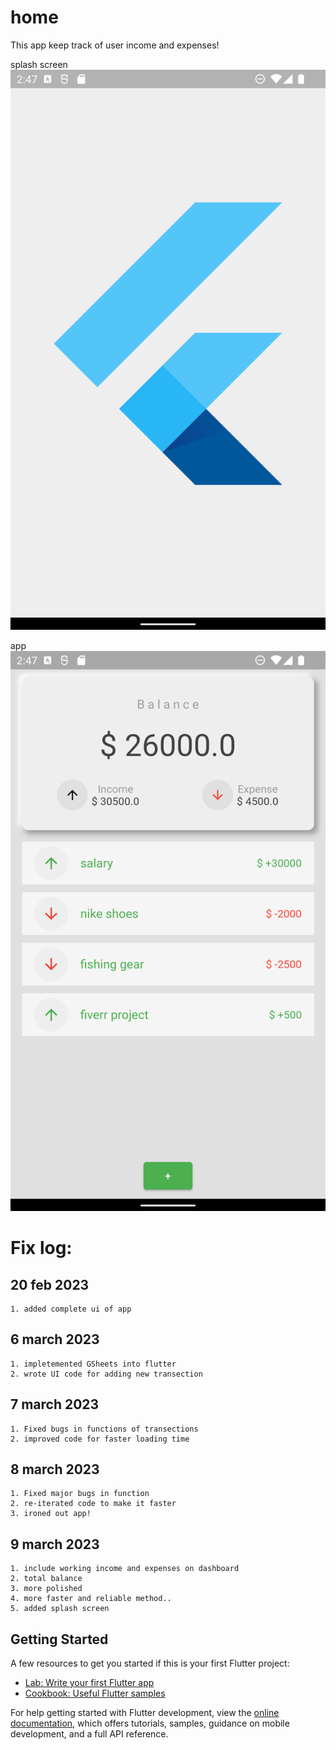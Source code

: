 # home

This app keep track of user income and expenses!

splash screen
![Model](https://github.com/Phant0m-a/Expenditures/blob/main/lib/assets/s1.png)

app
![Model](https://github.com/Phant0m-a/Expenditures/blob/main/lib/assets/s2.png)

# Fix log:

## 20 feb 2023
    1. added complete ui of app

## 6 march 2023
    1. impletemented GSheets into flutter
    2. wrote UI code for adding new transection

## 7 march 2023
    1. Fixed bugs in functions of transections
    2. improved code for faster loading time

## 8 march 2023
    1. Fixed major bugs in function
    2. re-iterated code to make it faster 
    3. ironed out app!


## 9 march 2023
    1. include working income and expenses on dashboard
    2. total balance
    3. more polished 
    4. more faster and reliable method.. 
    5. added splash screen

## Getting Started

A few resources to get you started if this is your first Flutter project:

- [Lab: Write your first Flutter app](https://docs.flutter.dev/get-started/codelab)
- [Cookbook: Useful Flutter samples](https://docs.flutter.dev/cookbook)

For help getting started with Flutter development, view the
[online documentation](https://docs.flutter.dev/), which offers tutorials,
samples, guidance on mobile development, and a full API reference.
